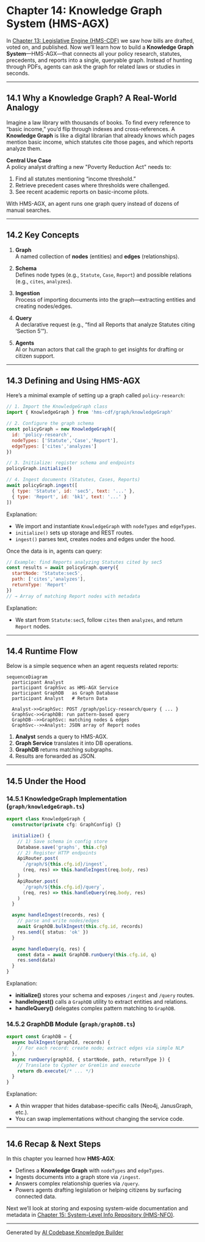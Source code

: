 # Chapter 14: Knowledge Graph System (HMS-AGX)

In [Chapter 13: Legislative Engine (HMS-CDF)](13_legislative_engine__hms_cdf__.md) we saw how bills are drafted, voted on, and published. Now we’ll learn how to build a **Knowledge Graph System**—HMS-AGX—that connects all your policy research, statutes, precedents, and reports into a single, queryable graph. Instead of hunting through PDFs, agents can ask the graph for related laws or studies in seconds.

---

## 14.1 Why a Knowledge Graph? A Real-World Analogy

Imagine a law library with thousands of books. To find every reference to “basic income,” you’d flip through indexes and cross-references. A **Knowledge Graph** is like a digital librarian that already knows which pages mention basic income, which statutes cite those pages, and which reports analyze them.  

**Central Use Case**  
A policy analyst drafting a new "Poverty Reduction Act" needs to:
1. Find all statutes mentioning “income threshold.”  
2. Retrieve precedent cases where thresholds were challenged.  
3. See recent academic reports on basic-income pilots.  

With HMS-AGX, an agent runs one graph query instead of dozens of manual searches.

---

## 14.2 Key Concepts

1. **Graph**  
   A named collection of **nodes** (entities) and **edges** (relationships).

2. **Schema**  
   Defines node types (e.g., `Statute`, `Case`, `Report`) and possible relations (e.g., `cites`, `analyzes`).

3. **Ingestion**  
   Process of importing documents into the graph—extracting entities and creating nodes/edges.

4. **Query**  
   A declarative request (e.g., “find all Reports that analyze Statutes citing ‘Section 5’”).

5. **Agents**  
   AI or human actors that call the graph to get insights for drafting or citizen support.

---

## 14.3 Defining and Using HMS-AGX

Here’s a minimal example of setting up a graph called `policy-research`:

```js
// 1. Import the KnowledgeGraph class
import { KnowledgeGraph } from 'hms-cdf/graph/knowledgeGraph'

// 2. Configure the graph schema
const policyGraph = new KnowledgeGraph({
  id: 'policy-research',
  nodeTypes: ['Statute','Case','Report'],
  edgeTypes: ['cites','analyzes']
})

// 3. Initialize: register schema and endpoints
policyGraph.initialize()

// 4. Ingest documents (Statutes, Cases, Reports)
await policyGraph.ingest([
  { type: 'Statute', id: 'sec5', text: '...' },
  { type: 'Report', id: 'bk1', text: '...' }
])
```
Explanation:  
- We import and instantiate `KnowledgeGraph` with `nodeTypes` and `edgeTypes`.  
- `initialize()` sets up storage and REST routes.  
- `ingest()` parses text, creates nodes and edges under the hood.

Once the data is in, agents can query:

```js
// Example: find Reports analyzing Statutes cited by sec5
const results = await policyGraph.query({
  startNode: 'Statute:sec5',
  path: ['cites','analyzes'],
  returnType: 'Report'
})
// → Array of matching Report nodes with metadata
```
Explanation:  
- We start from `Statute:sec5`, follow `cites` then `analyzes`, and return `Report` nodes.

---

## 14.4 Runtime Flow

Below is a simple sequence when an agent requests related reports:

```mermaid
sequenceDiagram
  participant Analyst
  participant GraphSvc as HMS-AGX Service
  participant GraphDB   as Graph Database
  participant Analyst   # Return Data

  Analyst->>GraphSvc: POST /graph/policy-research/query { ... }
  GraphSvc->>GraphDB: run pattern-based query
  GraphDB-->>GraphSvc: matching nodes & edges
  GraphSvc-->>Analyst: JSON array of Report nodes
```

1. **Analyst** sends a query to HMS-AGX.  
2. **Graph Service** translates it into DB operations.  
3. **GraphDB** returns matching subgraphs.  
4. Results are forwarded as JSON.

---

## 14.5 Under the Hood

### 14.5.1 KnowledgeGraph Implementation (`graph/knowledgeGraph.ts`)

```ts
export class KnowledgeGraph {
  constructor(private cfg: GraphConfig) {}

  initialize() {
    // 1) Save schema in config store
    Database.save('graphs', this.cfg)
    // 2) Register HTTP endpoints
    ApiRouter.post(
      `/graph/${this.cfg.id}/ingest`,
      (req, res) => this.handleIngest(req.body, res)
    )
    ApiRouter.post(
      `/graph/${this.cfg.id}/query`,
      (req, res) => this.handleQuery(req.body, res)
    )
  }

  async handleIngest(records, res) {
    // parse and write nodes/edges
    await GraphDB.bulkIngest(this.cfg.id, records)
    res.send({ status: 'ok' })
  }

  async handleQuery(q, res) {
    const data = await GraphDB.runQuery(this.cfg.id, q)
    res.send(data)
  }
}
```

Explanation:  
- **initialize()** stores your schema and exposes `/ingest` and `/query` routes.  
- **handleIngest()** calls a `GraphDB` utility to extract entities and relations.  
- **handleQuery()** delegates complex pattern matching to `GraphDB`.

### 14.5.2 GraphDB Module (`graph/graphDB.ts`)

```ts
export const GraphDB = {
  async bulkIngest(graphId, records) {
    // For each record: create node; extract edges via simple NLP
  },
  async runQuery(graphId, { startNode, path, returnType }) {
    // Translate to Cypher or Gremlin and execute
    return db.execute(/* ... */)
  }
}
```

Explanation:  
- A thin wrapper that hides database-specific calls (Neo4j, JanusGraph, etc.).  
- You can swap implementations without changing the service code.

---

## 14.6 Recap & Next Steps

In this chapter you learned how **HMS-AGX**:

- Defines a **Knowledge Graph** with `nodeTypes` and `edgeTypes`.  
- Ingests documents into a graph store via `/ingest`.  
- Answers complex relationship queries via `/query`.  
- Powers agents drafting legislation or helping citizens by surfacing connected data.

Next we’ll look at storing and exposing system-wide documentation and metadata in [Chapter 15: System-Level Info Repository (HMS-NFO)](15_system_level_info_repository__hms_nfo__.md).

---

Generated by [AI Codebase Knowledge Builder](https://github.com/The-Pocket/Tutorial-Codebase-Knowledge)